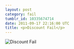 ```yaml
---
layout: post
category: fail
tumblr_id: 10335674714
date: 2011-09-17 22:16:00 UTC
title: <p>Discount Fail</p> 
---
```


![<p>Discount Fail</p> ](http://24.media.tumblr.com/tumblr_lroxpcoOYQ1r2leoqo1_500.jpg)
